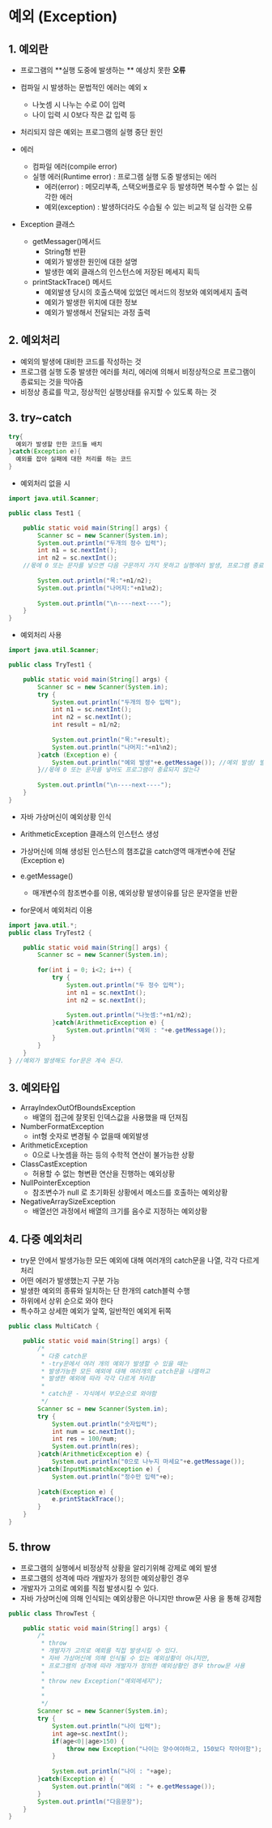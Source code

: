# 예외 (Exception)
## 1. 예외란
- 프로그램의 **실행 도중에 발생하는 ** 예상치 못한 **오류**
- 컴파일 시 발생하는 문법적인 에러는 예외 x
  - 나눗셈 시 나누는 수로 0이 입력
  - 나이 입력 시 0보다 작은 값 입력 등

- 처리되지 않은 예외는 프로그램의 실행 중단 원인
- 에러
  - 컴파일 에러(compile error)
  - 실행 에러(Runtime error) : 프로그램 실행 도중 발생되는 에러
    - 에러(error) : 메모리부족, 스택오버플로우 등 발생하면 복수할 수 없는 심각한 에러
    - 예외(exception) : 발생하더라도 수습될 수 있는 비교적 덜 심각한 오류

- Exception 클래스
	- getMessager()메서드
		- String형 반환
		- 예외가 발생한 원인에 대한 설명
		- 발생한 예외 클래스의 인스턴스에 저장된 메세지 획득
	- printStackTrace() 메서드
		- 예외발생 당시의 호출스택에 있었던 메서드의 정보와 예외메세지 출력
		- 예외가 발생한 위치에 대한 정보
		- 예외가 발생해서 전달되는 과정 출력 

## 2. 예외처리
- 예외의 발생에 대비한 코드를 작성하는 것
- 프로그램 실행 도중 발생한 에러를 처리, 에러에 의해서 비정상적으로 프로그램이 종료되는 것을 막아줌
- 비정상 종료를 막고, 정상적인 실행상태를 유지할 수 있도록 하는 것   

## 3. try~catch

```java
try{
  예외가 발생할 만한 코드들 배치
}catch(Exception e){
  예외를 잡아 실패에 대한 처리를 하는 코드
}
```

- 예외처리 없을 시   
```java
import java.util.Scanner;

public class Test1 {

	public static void main(String[] args) {
		Scanner sc = new Scanner(System.in);
		System.out.println("두개의 정수 입력");
		int n1 = sc.nextInt();
		int n2 = sc.nextInt(); 
    //몫에 0 또는 문자를 넣으면 다음 구문까지 가지 못하고 실행에러 발생, 프로그램 종료됨
		
		System.out.println("목:"+n1/n2);
		System.out.println("나머지:"+n1%n2);
		
		System.out.println("\n----next----");
	}
}
```
- 예외처리 사용   
```java
import java.util.Scanner;

public class TryTest1 {

	public static void main(String[] args) {
		Scanner sc = new Scanner(System.in);
		try {
			System.out.println("두개의 정수 입력");
			int n1 = sc.nextInt();
			int n2 = sc.nextInt();
			int result = n1/n2;
			
			System.out.println("목:"+result);
			System.out.println("나머지:"+n1%n2);
		}catch (Exception e) {
			System.out.println("예외 발생"+e.getMessage()); //예외 발생/ 발생이유 출력
		}//몫에 0 또는 문자를 넣어도 프로그램이 종료되지 않는다
		
		System.out.println("\n----next----");
	}
}
```
- 자바 가상머신이 예외상황 인식
- ArithmeticException 클래스의 인스턴스 생성
- 가상머신에 의해 생성된 인스턴스의 챔조값을 catch영역 매개변수에 전달 (Exception e)
- e.getMessage()
  - 매개변수의 참조변수를 이용, 예외상황 발생이유를 담은 문자열을 반환   

- for문에서 예외처리 이용   

```java
import java.util.*;
public class TryTest2 {

	public static void main(String[] args) {
		Scanner sc = new Scanner(System.in);
		
		for(int i = 0; i<2; i++) {
			try {
				System.out.println("두 정수 입력");
				int n1 = sc.nextInt();
				int n2 = sc.nextInt();
				
				System.out.println("나눗셈:"+n1/n2);
			}catch(ArithmeticException e) {
				System.out.println("예외 : "+e.getMessage());
			}
		}
	}
} //예외가 발생해도 for문은 계속 돈다.
```

## 3. 예외타입
- ArrayIndexOutOfBoundsException
	- 배열의 접근에 잘못된 인덱스값을 사용했을 때 던져짐
- NumberFormatException
	- int형 숫자로 변경될 수 없을때 예외발생
- ArithmeticException
	- 0으로 나눗셈을 하는 등의 수학적 연산이 불가능한 상황
- ClassCastException
	- 허용할 수 없는 형변환 연산을 진행하는 예외상황
- NullPointerException
	- 참조변수가 null 로 초기화된 상황에서 메소드를 호출하는 예외상황
- NegativeArraySizeException
	- 배열선언 과정에서 배열의 크기를 음수로 지정하는 예외상황   


## 4. 다중 예외처리
- try문 안에서 발생가능한 모든 예외에 대해 여러개의 catch문을 나열, 각각 다르게 처리
- 어떤 에러가 발생했는지 구분 가능
- 발생한 예외의 종류와 일치하는 단 한개의 catch블럭 수행
- 하위에서 상위 순으로 와야 한다
- 특수하고 상세한 예외가 앞쪽, 일반적인 예외게 뒤쪽   

```java
public class MultiCatch {

	public static void main(String[] args) {
		/*
		 * 다중 catch문
		 * -try문에서 여러 개의 예외가 발생할 수 있을 때는
		 * 발생가능한 모든 예외에 대해 여러개의 catch문을 나열하고
		 * 발생한 예외에 따라 각각 다르게 처리함
		 * 
		 * catch문 - 자식에서 부모순으로 와야함
		 */
		Scanner sc = new Scanner(System.in);
		try {
			System.out.println("숫자입력");
			int num = sc.nextInt();
			int res = 100/num;
			System.out.println(res);
		}catch(ArithmeticException e) {
			System.out.println("0으로 나누지 마세요"+e.getMessage());
		}catch(InputMismatchException e) {
			System.out.println("정수만 입력"+e);
			
		}catch(Exception e) {
			e.printStackTrace();
		}
	}
}
```
## 5. throw
- 프로그램의 실행에서 비정상적 상황을 알리기위해 강제로 예외 발생
- 프로그램의 성격에 따라 개발자가 정의한 예외상황인 경우
- 개발자가 고의로 예외를 직접 발생시킬 수 있다.
- 자바 가상머신에 의해 인식되는 예외상황은 아니지만 throw문 사용 을 통해 강제함   

```java
public class ThrowTest {

	public static void main(String[] args) {
		/*
		 * throw
		 * 개발자가 고의로 예뢰를 직접 발생시킬 수 있다.
		 * 자바 가상머신에 의해 인식될 수 있는 예외상황이 아니지만,
		 * 프로그램의 성격에 따라 개발자가 정의한 예외상황인 경우 throw문 사용
		 * 
		 * throw new Exception("예외메세지");
		 * 
		 * 
		 */
		Scanner sc = new Scanner(System.in);
		try {
			System.out.println("나이 입력");
			int age=sc.nextInt();
			if(age<0||age>150) {
				throw new Exception("나이는 양수여야하고, 150보다 작아야함");
			}
			
			System.out.println("나이 : "+age);
		}catch(Exception e) {
			System.out.println("예외 : "+ e.getMessage());
		}
		System.out.println("다음문장");
	}
}
```
